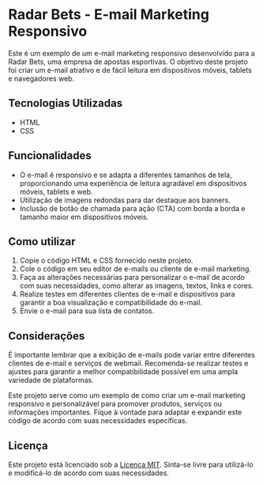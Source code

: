 # Radar Bets - E-mail Marketing Responsivo

Este é um exemplo de um e-mail marketing responsivo desenvolvido para a Radar Bets, uma empresa de apostas esportivas. O objetivo deste projeto foi criar um e-mail atrativo e de fácil leitura em dispositivos móveis, tablets e navegadores web.

## Tecnologias Utilizadas

- HTML
- CSS

## Funcionalidades

- O e-mail é responsivo e se adapta a diferentes tamanhos de tela, proporcionando uma experiência de leitura agradável em dispositivos móveis, tablets e web.
- Utilização de imagens redondas para dar destaque aos banners.
- Inclusão de botão de chamada para ação (CTA) com borda a borda e tamanho maior em dispositivos móveis.

## Como utilizar

1. Copie o código HTML e CSS fornecido neste projeto.
2. Cole o código em seu editor de e-mails ou cliente de e-mail marketing.
3. Faça as alterações necessárias para personalizar o e-mail de acordo com suas necessidades, como alterar as imagens, textos, links e cores.
4. Realize testes em diferentes clientes de e-mail e dispositivos para garantir a boa visualização e compatibilidade do e-mail.
5. Envie o e-mail para sua lista de contatos.

## Considerações

É importante lembrar que a exibição de e-mails pode variar entre diferentes clientes de e-mail e serviços de webmail. Recomenda-se realizar testes e ajustes para garantir a melhor compatibilidade possível em uma ampla variedade de plataformas.

Este projeto serve como um exemplo de como criar um e-mail marketing responsivo e personalizável para promover produtos, serviços ou informações importantes. Fique à vontade para adaptar e expandir este código de acordo com suas necessidades específicas.

## Licença

Este projeto está licenciado sob a [Licença MIT](https://opensource.org/licenses/MIT). Sinta-se livre para utilizá-lo e modificá-lo de acordo com suas necessidades.


